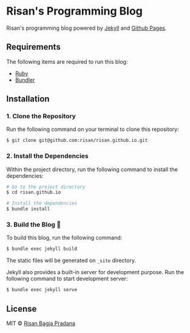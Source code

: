 # Risan's Programming Blog

Risan's programming blog powered by [Jekyll](https://jekyllrb.com/) and [Github Pages](https://pages.github.com/).

## Requirements

The following items are required to run this blog:

* [Ruby](http://www.ruby-lang.org/)
* [Bundler](https://bundler.io/)

## Installation

### 1. Clone the Repository

Run the following command on your terminal to clone this repository:

```bash
$ git clone git@github.com:risan/risan.github.io.git
```

### 2. Install the Dependencies

Within the project directory, run the following command to install the dependencies:

```bash
# Go to the project directory
$ cd risan.github.io

# Install the dependencies
$ bundle install
```

### 3. Build the Blog 🎉

To build this blog, run the following command:

```bash
$ bundle exec jekyll build
```

The static files will be generated on `_site` directory.

Jekyll also provides a built-in server for development purpose. Run the following command to start development server:

```bash
$ bundle exec jekyll serve
```

## License

MIT © [Risan Bagja Pradana](https://bagja.net)
